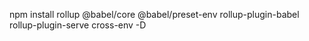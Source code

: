 npm install rollup @babel/core @babel/preset-env rollup-plugin-babel rollup-plugin-serve cross-env -D